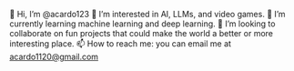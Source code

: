 👋 Hi, I’m @acardo123
👀 I’m interested in AI, LLMs, and video games.
🌱 I’m currently learning machine learning and deep learning.
💞️ I’m looking to collaborate on fun projects that could make the world a better or more interesting place.
📫 How to reach me: you can email me at acardo1120@gmail.com
